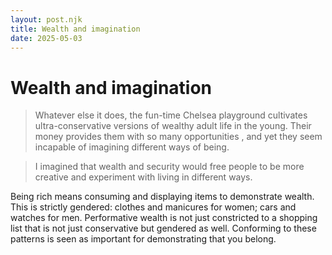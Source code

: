 ```yaml
---
layout: post.njk
title: Wealth and imagination
date: 2025-05-03
---
```


# Wealth and imagination

> Whatever else it does, the fun-time Chelsea playground cultivates ultra-conservative versions of wealthy adult life in the young. Their money provides them with so many opportunities , and yet they seem incapable of imagining different ways of being.

> I imagined that wealth and security would free people to be more creative and experiment with living in different ways.

Being rich means consuming and displaying items to demonstrate wealth. This is strictly gendered: clothes and manicures for women; cars and watches for men. Performative wealth is not just constricted to a shopping list that is not just conservative but gendered as well. Conforming to these patterns is seen as important for demonstrating that you belong.